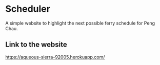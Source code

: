 # Scheduler
A simple website to highlight the next possible ferry schedule for Peng Chau.

## Link to the website
https://aqueous-sierra-92005.herokuapp.com/
